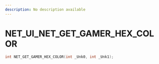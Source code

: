```yaml
---
description: No description available 
---
```


# NET_UI\_NET_GET_GAMER_HEX_COLOR

```cpp
int NET_GET_GAMER_HEX_COLOR(int _Unk0, int _Unk1);
```